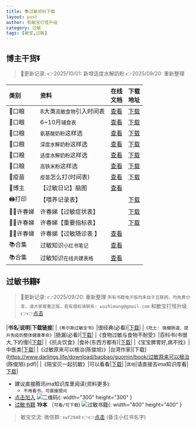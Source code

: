 ```yaml
---
title: 📚过敏资料下载
layout: post
author: 和敏宝打怪升级
category: 过敏
tags: [敏宝,过敏]
---
```


## 博主干货⏬
> 📝更新记录:
> 👉2025/10/01: 新增适度水解奶粉
> 👉2025/09/20: 重新整理
> 

| 类别        | 资料             | 在线<br>文档                                                                 | 下载<br>地址                                                                                                                                                                        |
|:----------|:---------------|:-------------------------------------------------------------------------|:--------------------------------------------------------------------------------------------------------------------------------------------------------------------------------|
| 🥣口粮      | 8大类`高敏食物`引入时间表 | [查看](https://docs.qq.com/sheet/DT3RFUXZ6WFZMTm5B?tab=BB08J2)             | [下载](https://www.darlings.life/download/baobao/guomin/八大类辅食引入时间表.png)                                                                                                           |
| 🥣口粮      | 6~10月`辅食表`     | [查看](https://docs.qq.com/sheet/DT1NVSWt6R3NscnZ0?tab=vryd4e)             | [下载](https://www.darlings.life/download/baobao/Print/%E8%BE%85%E9%A3%9F%E8%A1%A8.pdf)                                                                                           |
| 🥣口粮      | `氨基酸奶粉`这样选     | [查看](https://docs.qq.com/sheet/DT1VJcnJ6dkpmdmVT?tab=BB08J2)             | [下载](https://www.darlings.life/download/baobao/guomin/怎么选氨基酸奶粉.png)                                                                                                             |
| 🥣口粮      | `深度水解奶粉`这样选    | [查看](https://docs.qq.com/sheet/DT0x2Y2hJWUVVQmtF?tab=6k5f2y)             | [下载](https://www.darlings.life/download/baobao/guomin/怎么选深度水解奶粉.png)                                                                                                            |
| 🥣口粮      | `适度水解奶粉`这样选    | [查看](https://docs.qq.com/sheet/DT3dkZVNXTWxnZkFj?tab=BB08J2)             | [下载](https://www.darlings.life/download/baobao/guomin/怎么选适度水解奶粉.png)                                                                                                            |
| 🥣口粮      | `高铁米粉`这样选      | [查看](https://docs.qq.com/sheet/DT21GaWFBdWdLUFF0?tab=BB08J2)             | [下载](https://www.darlings.life/download/baobao/guomin/怎么选高铁米粉.png)                                                                                                              |
| 💉疫苗      | `疫苗`怎么打(时间表)   | [查看](https://docs.qq.com/sheet/DT0xURXhoZHpMdEh2?tab=il2hpn)             |  [下载](https://www.darlings.life/download/baobao/guomin/敏宝疫苗时间安排.png)                                                                                                                                                                                 |
| 👩博主      | 【过敏日记】脑图       | [查看](https://docs.qq.com/mind/DZm1ZdnZPTmZmS2pZ?subId=BB08J2&mode=mind)  |                                                                                                                                                                                 |
| 🖨️打印     | 【喂养记录表】        |                                                                          | [下载](https://www.darlings.life/download/baobao/Print/%E5%AE%9D%E5%AE%9D%E5%96%82%E5%85%BB%E8%AE%B0%E5%BD%95_%E8%BE%85%E9%A3%9F%E7%89%88_v6.pdf)                                 |
| 🧑‍⚕️️许春娣 | 许春娣【过敏症状表】     |                                                                          | [下载](https://www.darlings.life/download/baobao/Print/%E3%80%90%E8%AE%B8%E6%98%A5%E5%A8%A3%E3%80%91%E8%BF%87%E6%95%8F%E5%88%9D%E8%AF%8A%E9%9A%8F%E8%AE%BF%E8%A1%A8%E6%A0%BC.pdf) |
| 🧑‍⚕️许春娣  | 许春娣【重要指标表】     |                                                                          | [下载](https://www.darlings.life/download/baobao/Print/%E3%80%90%E8%AE%B8%E6%98%A5%E5%A8%A3%E3%80%91%E8%BF%87%E6%95%8F%E9%9A%8F%E8%AE%BF%E8%A1%A8.pdf)                            |
| 🧑‍⚕️许春娣  | 许春娣【过敏随诊表  】   | [查看](https://docs.qq.com/sheet/DT3FHZUpoUnZib095?tab=BB08J2)             |                                                                                                                                                                                 |
| 📚合集      | 过敏知识`小红书笔记`    | [查看](https://docs.qq.com/doc/p/fcc5396c963383a68e09f6298b7e40d1baddcd24) |                                                                                                                                                                                 |
| 📚合集      | 过敏知识`在线共建表格`   | [查看](https://docs.qq.com/sheet/DT2hVUU9JdG9qWGdi?tab=BB08J2)             |                                                                                                                                                                                 |


## 过敏书籍⏬
> 📝更新记录:
> 👉2025/09/20: 重新整理
> `所有书籍电子版均来自于互联网，均免费分享，请大家尊重正版，若有侵权请联系: wuzhimang@gmail.com`
> 和敏宝打怪升级 👉👉[点击](https://xhslink.com/m/43HeRkphxsf)


|**书名**|**说明**|**下载链接**|
|`《希尔斯过敏全书》`|很经典(必看)|[下载](https://www.darlings.life/download/baobao/guomin/book/1_%E8%A5%BF%E5%B0%94%E6%96%AF%E8%BF%87%E6%95%8F%E5%85%A8%E4%B9%A6%20%28Robert%20Sears%20%28M.D.%29%2C%20William%20Sears%29.pdf)|
|`《吃土: 强健肠道、提升免疫的整体健康革命》`|肠漏(必看)|[下载](https://www.darlings.life/download/baobao/guomin/book/2_吃土：强健肠道、提升免疫的整体健康革命.pdf)|
|《食物过敏与食物不耐受》|百科书(书很大,下的慢)|[下载](https://www.darlings.life/download/baobao/guomin/book/%E9%A3%9F%E7%89%A9%E8%BF%87%E6%95%8F%E4%B8%8E%E9%A3%9F%E7%89%A9%E4%B8%8D%E8%80%90%E5%8F%97%3DThe%20health%20professionals%20guide%20to%20food%20allergies%20and%20intolerances%20%28%EF%BC%88%E7%BE%8E%EF%BC%89%E8%B4%BE%E5%B0%BC%E6%96%AF%E7%BB%B4%E5%85%8B%E6%96%AF%E5%A1%94%E5%A4%AB%E4%B9%94%E5%86%85%E8%B4%BE%E8%91%97%EF%BC%9B%E5%B4%94%E7%8E%89%E6%B6%9B%E7%AD%89%E8%AF%91%29%20.pdf)|
|《抗炎饮食》|食补(东西方都有)|[下载](https://www.darlings.life/download/baobao/guomin/book/抗炎食物（最佳抗炎食物）.pdf)|
|《宝宝脾胃好,病不找》|中医类|[下载](https://www.darlings.life/download/baobao/guomin/book/宝宝脾胃好，病不找.pdf)|
|《过敏原来可以根治(陈俊旭)》|台湾作家|[下载](https://www.darlings.life/download/baobao/guomin/book/过敏原来可以根治 (陈俊旭).pdf)|
|《陪宝贝一起抗敏》|可以看看|[下载](https://www.darlings.life/download/baobao/guomin/book/陪宝贝一起抗过敏.pdf)|
|`其他`|请直接去ima知识库看|[下载](https://blog-1252538339.cos.ap-chengdu.myqcloud.com/minbao/assets/img/ima_qr.jpg)|



- 建议直接腾讯ima知识库里阅读(资料更多):
  - `不用看书，可直接提问`
- [点击加入](https://blog-1252538339.cos.ap-chengdu.myqcloud.com/minbao/assets/img/ima_qr.jpg)
  ![二维码](https://blog-1252538339.cos.ap-chengdu.myqcloud.com/minbao/assets/img/ima_qr.jpg){: width="300" height="300" }
- [过敏书籍](https://blog-1252538339.cos.ap-chengdu.myqcloud.com/minbao/assets/img/minbao_books.jpg) **19本** （`可看/可下载`)
   ![过敏书籍](https://blog-1252538339.cos.ap-chengdu.myqcloud.com/minbao/assets/img/minbao_books.jpg){: width="400" height="400" }


> 敏宝交流:
> 微信群: `swf2048` 👉👉[点击](https://blog-1252538339.cos.ap-chengdu.myqcloud.com/minbao/assets/img/minbao_group.png) (备注小红书名字)
